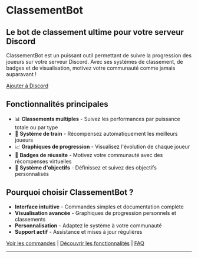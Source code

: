 # ClassementBot

## Le bot de classement ultime pour votre serveur Discord

ClassementBot est un puissant outil permettant de suivre la progression des joueurs sur votre serveur Discord. Avec ses systèmes de classement, de badges et de visualisation, motivez votre communauté comme jamais auparavant !

[Ajouter à Discord](https://discord.com/api/oauth2/authorize?client_id=VOTRE_ID_BOT&permissions=8&scope=bot%20applications.commands)

## Fonctionnalités principales

- 📊 **Classements multiples** - Suivez les performances par puissance totale ou par type
- 🚂 **Système de train** - Récompensez automatiquement les meilleurs joueurs
- 📈 **Graphiques de progression** - Visualisez l'évolution de chaque joueur
- 🏅 **Badges de réussite** - Motivez votre communauté avec des récompenses virtuelles
- 🎯 **Système d'objectifs** - Définissez et suivez des objectifs personnalisés

## Pourquoi choisir ClassementBot ?

- **Interface intuitive** - Commandes simples et documentation complète
- **Visualisation avancée** - Graphiques de progression personnels et classements
- **Personnalisation** - Adaptez le système à votre communauté
- **Support actif** - Assistance et mises à jour régulières

[Voir les commandes](commands.md) | [Découvrir les fonctionnalités](features.md) | [FAQ](faq.md)

---
